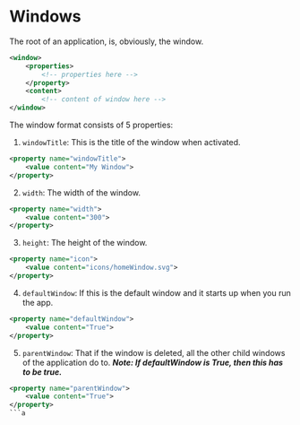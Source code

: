 # Windows
The root of an application, is, obviously, the window. 
```xml
<window>
    <properties>
        <!-- properties here -->
    </property>
    <content>
        <!-- content of window here -->
</window>
```
The window format consists of 5 properties:
1. <code>windowTitle</code>: This is the title of the window when activated.
```xml
<property name="windowTitle">
    <value content="My Window">
</property>
```
2. <code>width</code>: The width of the window.
```xml
<property name="width">
    <value content="300">
</property>
```
3. <code>height</code>: The height of the window.
```xml
<property name="icon">
    <value content="icons/homeWindow.svg">
</property>
```
4. <code>defaultWindow</code>: If this is the default window and it starts up when you run the app.
```xml
<property name="defaultWindow">
    <value content="True">
</property>
```
5. <code>parentWindow</code>: That if the window is deleted, all the other child windows of the application do to. ***<i>Note: If defaultWindow is True, then this has to be true.</i>***
```xml
<property name="parentWindow">
    <value content="True">
</property>
```a